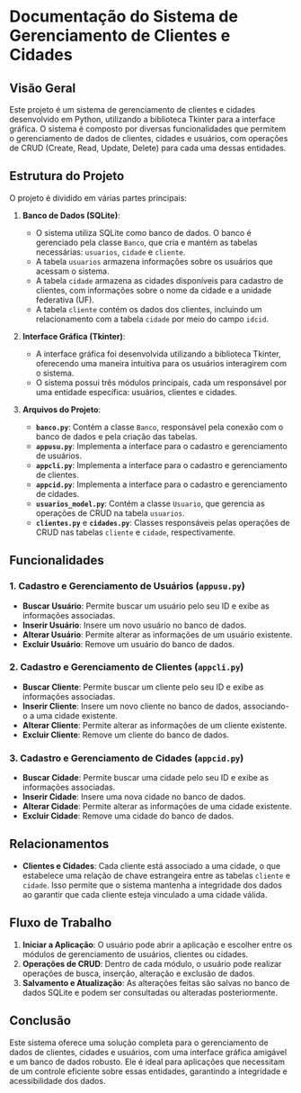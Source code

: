 # Documentação do Sistema de Gerenciamento de Clientes e Cidades

## Visão Geral

Este projeto é um sistema de gerenciamento de clientes e cidades desenvolvido em Python, utilizando a biblioteca Tkinter para a interface gráfica. O sistema é composto por diversas funcionalidades que permitem o gerenciamento de dados de clientes, cidades e usuários, com operações de CRUD (Create, Read, Update, Delete) para cada uma dessas entidades.

## Estrutura do Projeto

O projeto é dividido em várias partes principais:

1. **Banco de Dados (SQLite)**:
   - O sistema utiliza SQLite como banco de dados. O banco é gerenciado pela classe `Banco`, que cria e mantém as tabelas necessárias: `usuarios`, `cidade` e `cliente`.
   - A tabela `usuarios` armazena informações sobre os usuários que acessam o sistema.
   - A tabela `cidade` armazena as cidades disponíveis para cadastro de clientes, com informações sobre o nome da cidade e a unidade federativa (UF).
   - A tabela `cliente` contém os dados dos clientes, incluindo um relacionamento com a tabela `cidade` por meio do campo `idcid`.

2. **Interface Gráfica (Tkinter)**:
   - A interface gráfica foi desenvolvida utilizando a biblioteca Tkinter, oferecendo uma maneira intuitiva para os usuários interagirem com o sistema.
   - O sistema possui três módulos principais, cada um responsável por uma entidade específica: usuários, clientes e cidades.

3. **Arquivos do Projeto**:
   - **`banco.py`**: Contém a classe `Banco`, responsável pela conexão com o banco de dados e pela criação das tabelas.
   - **`appusu.py`**: Implementa a interface para o cadastro e gerenciamento de usuários.
   - **`appcli.py`**: Implementa a interface para o cadastro e gerenciamento de clientes.
   - **`appcid.py`**: Implementa a interface para o cadastro e gerenciamento de cidades.
   - **`usuarios_model.py`**: Contém a classe `Usuario`, que gerencia as operações de CRUD na tabela `usuarios`.
   - **`clientes.py`** e **`cidades.py`**: Classes responsáveis pelas operações de CRUD nas tabelas `cliente` e `cidade`, respectivamente.

## Funcionalidades

### 1. **Cadastro e Gerenciamento de Usuários** (`appusu.py`)
   - **Buscar Usuário**: Permite buscar um usuário pelo seu ID e exibe as informações associadas.
   - **Inserir Usuário**: Insere um novo usuário no banco de dados.
   - **Alterar Usuário**: Permite alterar as informações de um usuário existente.
   - **Excluir Usuário**: Remove um usuário do banco de dados.

### 2. **Cadastro e Gerenciamento de Clientes** (`appcli.py`)
   - **Buscar Cliente**: Permite buscar um cliente pelo seu ID e exibe as informações associadas.
   - **Inserir Cliente**: Insere um novo cliente no banco de dados, associando-o a uma cidade existente.
   - **Alterar Cliente**: Permite alterar as informações de um cliente existente.
   - **Excluir Cliente**: Remove um cliente do banco de dados.

### 3. **Cadastro e Gerenciamento de Cidades** (`appcid.py`)
   - **Buscar Cidade**: Permite buscar uma cidade pelo seu ID e exibe as informações associadas.
   - **Inserir Cidade**: Insere uma nova cidade no banco de dados.
   - **Alterar Cidade**: Permite alterar as informações de uma cidade existente.
   - **Excluir Cidade**: Remove uma cidade do banco de dados.

## Relacionamentos

- **Clientes e Cidades**: Cada cliente está associado a uma cidade, o que estabelece uma relação de chave estrangeira entre as tabelas `cliente` e `cidade`. Isso permite que o sistema mantenha a integridade dos dados ao garantir que cada cliente esteja vinculado a uma cidade válida.

## Fluxo de Trabalho

1. **Iniciar a Aplicação**: O usuário pode abrir a aplicação e escolher entre os módulos de gerenciamento de usuários, clientes ou cidades.
2. **Operações de CRUD**: Dentro de cada módulo, o usuário pode realizar operações de busca, inserção, alteração e exclusão de dados.
3. **Salvamento e Atualização**: As alterações feitas são salvas no banco de dados SQLite e podem ser consultadas ou alteradas posteriormente.

## Conclusão

Este sistema oferece uma solução completa para o gerenciamento de dados de clientes, cidades e usuários, com uma interface gráfica amigável e um banco de dados robusto. Ele é ideal para aplicações que necessitam de um controle eficiente sobre essas entidades, garantindo a integridade e acessibilidade dos dados.
